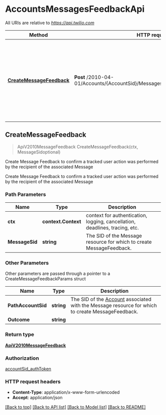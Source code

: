 # AccountsMessagesFeedbackApi

All URIs are relative to *https://api.twilio.com*

Method | HTTP request | Description
------------- | ------------- | -------------
[**CreateMessageFeedback**](AccountsMessagesFeedbackApi.md#CreateMessageFeedback) | **Post** /2010-04-01/Accounts/{AccountSid}/Messages/{MessageSid}/Feedback.json | Create Message Feedback to confirm a tracked user action was performed by the recipient of the associated Message



## CreateMessageFeedback

> ApiV2010MessageFeedback CreateMessageFeedback(ctx, MessageSidoptional)

Create Message Feedback to confirm a tracked user action was performed by the recipient of the associated Message

Create Message Feedback to confirm a tracked user action was performed by the recipient of the associated Message

### Path Parameters


Name | Type | Description
------------- | ------------- | -------------
**ctx** | **context.Context** | context for authentication, logging, cancellation, deadlines, tracing, etc.
**MessageSid** | **string** | The SID of the Message resource for which to create MessageFeedback.

### Other Parameters

Other parameters are passed through a pointer to a CreateMessageFeedbackParams struct


Name | Type | Description
------------- | ------------- | -------------
**PathAccountSid** | **string** | The SID of the [Account](https://www.twilio.com/docs/iam/api/account) associated with the Message resource for which to create MessageFeedback.
**Outcome** | **string** | 

### Return type

[**ApiV2010MessageFeedback**](ApiV2010MessageFeedback.md)

### Authorization

[accountSid_authToken](../README.md#accountSid_authToken)

### HTTP request headers

- **Content-Type**: application/x-www-form-urlencoded
- **Accept**: application/json

[[Back to top]](#) [[Back to API list]](../README.md#documentation-for-api-endpoints)
[[Back to Model list]](../README.md#documentation-for-models)
[[Back to README]](../README.md)

